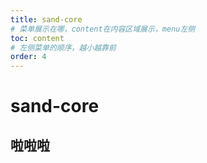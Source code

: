 ```yaml
---
title: sand-core
# 菜单展示在哪，content在内容区域展示，menu左侧
toc: content
# 左侧菜单的顺序，越小越靠前
order: 4
---
```


# sand-core

## 啦啦啦
